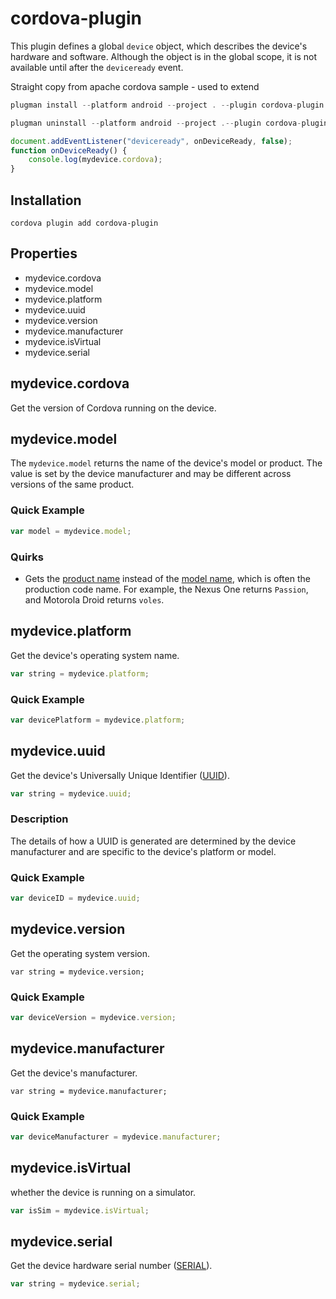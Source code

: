 
<!--
# license: Licensed to the Apache Software Foundation (ASF) under one
#         or more contributor license agreements.  See the NOTICE file
#         distributed with this work for additional information
#         regarding copyright ownership.  The ASF licenses this file
#         to you under the Apache License, Version 2.0 (the
#         "License"); you may not use this file except in compliance
#         with the License.  You may obtain a copy of the License at
#
#           http://www.apache.org/licenses/LICENSE-2.0
#
#         Unless required by applicable law or agreed to in writing,
#         software distributed under the License is distributed on an
#         "AS IS" BASIS, WITHOUT WARRANTIES OR CONDITIONS OF ANY
#         KIND, either express or implied.  See the License for the
#         specific language governing permissions and limitations
#         under the License.
-->

# cordova-plugin

This plugin defines a global `device` object, which describes the device's hardware and software.
Although the object is in the global scope, it is not available until after the `deviceready` event.

Straight copy from apache cordova sample - used to extend

```js
plugman install --platform android --project . --plugin cordova-plugin

plugman uninstall --platform android --project .--plugin cordova-plugin
```

```js
document.addEventListener("deviceready", onDeviceReady, false);
function onDeviceReady() {
    console.log(mydevice.cordova);
}
```

## Installation

    cordova plugin add cordova-plugin

## Properties

- mydevice.cordova
- mydevice.model
- mydevice.platform
- mydevice.uuid
- mydevice.version
- mydevice.manufacturer
- mydevice.isVirtual
- mydevice.serial

## mydevice.cordova

Get the version of Cordova running on the device.

## mydevice.model

The `mydevice.model` returns the name of the device's model or
product. The value is set by the device manufacturer and may be
different across versions of the same product.

### Quick Example

```js
var model = mydevice.model;
```

### Quirks

- Gets the [product name](http://developer.android.com/reference/android/os/Build.html#PRODUCT) instead of the [model name](http://developer.android.com/reference/android/os/Build.html#MODEL), which is often the production code name. For example, the Nexus One returns `Passion`, and Motorola Droid returns `voles`.

## mydevice.platform

Get the device's operating system name.

```js
var string = mydevice.platform;
```

### Quick Example

```js
var devicePlatform = mydevice.platform;
```

## mydevice.uuid

Get the device's Universally Unique Identifier ([UUID](http://en.wikipedia.org/wiki/Universally_Unique_Identifier)).

```js
var string = mydevice.uuid;
```

### Description

The details of how a UUID is generated are determined by the device manufacturer and are specific to the device's platform or model.


### Quick Example

```js
var deviceID = mydevice.uuid;
```

## mydevice.version

Get the operating system version.

    var string = mydevice.version;


### Quick Example

```js
var deviceVersion = mydevice.version;
```

## mydevice.manufacturer

Get the device's manufacturer.

    var string = mydevice.manufacturer;


### Quick Example

```js
var deviceManufacturer = mydevice.manufacturer;
```

## mydevice.isVirtual

whether the device is running on a simulator.

```js
var isSim = mydevice.isVirtual;
```

## mydevice.serial

Get the device hardware serial number ([SERIAL](http://developer.android.com/reference/android/os/Build.html#SERIAL)).

```js
var string = mydevice.serial;
```
